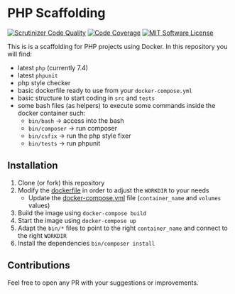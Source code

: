 # PHP Scaffolding

[![Scrutinizer Code Quality](https://scrutinizer-ci.com/g/Chemaclass/php-scaffolding/badges/quality-score.png?b=master)](https://scrutinizer-ci.com/g/Chemaclass/php-scaffolding/?branch=master)
[![Code Coverage](https://scrutinizer-ci.com/g/Chemaclass/php-scaffolding/badges/coverage.png?b=master)](https://scrutinizer-ci.com/g/Chemaclass/php-scaffolding/?branch=master)
[![MIT Software License](https://img.shields.io/badge/license-MIT-blue.svg?style=flat-square)](LICENSE.md)

This is is a scaffolding for PHP projects using Docker. In this repository you will find:

* latest `php` (currently 7.4) 
* latest `phpunit`
* php style checker 
* basic dockerfile ready to use from your `docker-compose.yml`
* basic structure to start coding in `src` and `tests`
* some bash files (as helpers) to execute some commands inside the docker container such: 
  * `bin/bash` -> access into the bash
  * `bin/composer` -> run composer
  * `bin/csfix` -> run the php style fixer 
  * `bin/tests` -> run phpunit

## Installation

1) Clone (or fork) this repository
2) Modify the [dockerfile](devops/dev/php.dockerfile) in order to adjust the `WORKDIR` to your needs
   * Update the [docker-compose.yml](docker-compose.yml) file (`container_name` and `volumes` values)
3) Build the image using `docker-compose build`
4) Start the image using `docker-compose up`
5) Adapt the `bin/*` files to point to the right `container_name` and connect to the right `WORKDIR`
6) Install the dependencies `bin/composer install`

## Contributions

Feel free to open any PR with your suggestions or improvements.
